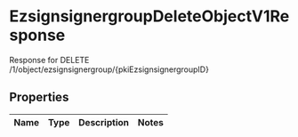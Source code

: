

# EzsignsignergroupDeleteObjectV1Response

Response for DELETE /1/object/ezsignsignergroup/{pkiEzsignsignergroupID}

## Properties

| Name | Type | Description | Notes |
|------------ | ------------- | ------------- | -------------|



